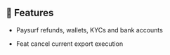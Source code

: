## 🚀 Features

- Paysurf refunds, wallets, KYCs and bank accounts

- Feat cancel current export execution